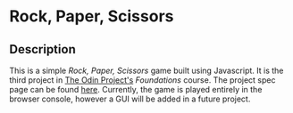 # Rock, Paper, Scissors

## Description
This is a simple *Rock, Paper, Scissors* game built using Javascript. It is the third project in [The Odin Project's](https://www.theodinproject.com/) *Foundations* course. The project spec page can be found [here](https://www.theodinproject.com/lessons/foundations-rock-paper-scissors). Currently, the game is played entirely in the browser console, however a GUI will be added in a future project.
